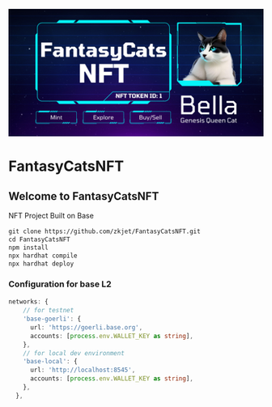 ![Screenshot](./assets/FantasyCatsNFTHeader.png)

# FantasyCatsNFT

## Welcome to FantasyCatsNFT

NFT Project Built on Base

```shell
git clone https://github.com/zkjet/FantasyCatsNFT.git
cd FantasyCatsNFT
npm install
npx hardhat compile
npx hardhat deploy
```

### Configuration for base L2

```typescript
networks: {
    // for testnet
    'base-goerli': {
      url: 'https://goerli.base.org',
      accounts: [process.env.WALLET_KEY as string],
    },
    // for local dev environment
    'base-local': {
      url: 'http://localhost:8545',
      accounts: [process.env.WALLET_KEY as string],
    },
  },
```
